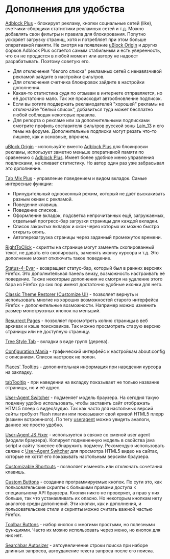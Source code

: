 # Дополнения для удобства

[Adblock Plus](https://addons.mozilla.org/En-us/firefox/addon/adblock-plus) - блокирует рекламу, кнопки социальные сетей (like), счетчики-сборщики статистики рекламных сетей и т.д. Можно добавлять свои фильтры и правила для блокирования. Попутно ускоряет загрузку страниц, хотя и потребляет при этом больше оперативной памяти.
Не смотря на появление [uBlock Origin](https://addons.mozilla.org/en-us/firefox/addon/ublock-origin/) и других форков Adblock Plus остаётся самым стабильным и есть уверенность, что он не продастся в любой момент или автору не надоест разрабатывать. Поэтому советую его.
* Для отключения "белого списка" рекламных сетей с ненавязчивой рекламой зайдите в настройки фильтров.
* Для отключения счетчика блокировок зайдите в настройки дополнения.
* Какая-то статистика судя по отзывам в интернете отправляется, но её достаточно мало. Так же происходит автообновление подписок.
* Если вы хотите поддержать рекламодателей "хорошей" рекламы не отключайте "белый список", добавиться туда может бесплатно любой соблюдая некоторые правила.
* Для репорта о рекламе или за дополнительными подписками смотрите профиль составителя фильтров русской зоны [Lain_13](https://forum.mozilla-russia.org/profile.php?id=9723) и его темы на форуме. Дополнительные подписки могут резать что-то лишнее, как и основные, впрочем.

[uBlock Origin](https://addons.mozilla.org/en-us/firefox/addon/ublock-origin/) - используйте вместо [Adblock Plus](https://addons.mozilla.org/En-us/firefox/addon/adblock-plus) для блокировки рекламы, использует заметно меньше оперативной памяти по сравнению с [Adblock Plus](https://addons.mozilla.org/En-us/firefox/addon/adblock-plus). Имеет более удобное меню управления подписками, не сливает статистику. Но автор один раз уже забрасывал это дополнение.

[Tab Mix Plus](https://addons.mozilla.org/en-us/firefox/addon/tab-mix-plus) - управление поведением и видом вкладок. Самые интересные функции:
* Принудительный однооконный режим, который не даёт выскакивать разным окнам с рекламой.
* Поведение клавишь.
* Поведение списков.
* Оформление вкладок, подсветка непрочитанных ещё, загружаемых, отдельный прогресс-бар загрузки страницы для каждой вкладки.
* Список закрытых вкладок и окон через которых их можно быстро открыть опять.
* Автоперезагрузка страницы через заданный промежуток времени.

[RightToClick](https://addons.mozilla.org/en-us/firefox/addon/righttoclick) - скрипты на странице могут заменять скопированный текст, не давать его скопировать, заменять иконку курсора и т.д. Это дополнение может отключить такое поведение.

[Status-4-Evar](https://addons.mozilla.org/en-us/firefox/addon/status-4-evar) - возвращает статус-бар, который был в ранних версиях Firefox. Это дополнительная панель внизу, возможность настраивать её поведение. Также некоторые дополнения не смотря на удаление этого бара из Firefox до сих пор имеют достаточно удобные иконки для него.

[Classic Theme Restorer (Customize UI)](https://addons.mozilla.org/en-us/firefox/addon/classicthemerestorer) - позволяет вернуть и использовать многие из хороших возможностей старого интерфейса Firefox + дополнительные возможности. Например можно изменить размер монструозных кнопок на меньший.

[Resurrect Pages](https://addons.mozilla.org/en-us/firefox/addon/resurrect-pages) - позволяет просмотреть копию страницы в веб архивах и кэше поисковиков. Так можно просмотреть старую версию страницы или не доступную страницу.

[Tree Style Tab](https://addons.mozilla.org/en-us/firefox/addon/tree-style-tab) - вкладки в виде групп (дерева).

[Configuration Mania](https://addons.mozilla.org/en-us/firefox/addon/configuration-mania-4420) - графический интерфейс к настройкам about:config с описанием. Список настроек не полон.

[Places' Tooltips](https://addons.mozilla.org/ru/firefox/addon/places-tooltips/) - дополнительная информация при наведении курсора на закладку.

[tabTooltip](https://addons.mozilla.org/ru/firefox/addon/tabtooltip) - при наведении на вкладку показывает не только название страницы, но и её адрес.

[User-Agent Switcher](https://addons.mozilla.org/en-us/firefox/addon/user-agent-switcher-firefox) - подменяет модель браузера. На сегодня такую подмену удобно использовать, чтобы заставить сайт отображать HTML5 плеер с видео/аудио. Так как часто для настольных версий сайты требуют Flash плагин или показывают свой кривой HTML5 плерр (взамен встроенного). По тегу [useragent](https://addons.mozilla.org/en-us/firefox/tag/useragent) можно увидеть аналоги, данное же просто удобно.

[User-Agent JS Fixer](https://addons.mozilla.org/en-us/firefox/addon/user-agent-js-fixer/) - используется в связке со сменой user agent (модели браузера). Копирует подмененную модель в свойства java script и сайту тяжелее обнаружить подмену. Рекомендую использовать связке с [User-Agent Switcher](https://addons.mozilla.org/en-us/firefox/addon/user-agent-switcher-firefox) для просмотра HTML5 видео на сайтах, которые не хотят его показывать настольным версиям браузера.

[Customizable Shortcuts](https://addons.mozilla.org/ru/firefox/addon/customizable-shortcuts/) - позволяет изменять или отключать сочетания клавишь.

[Custom Buttons](https://addons.mozilla.org/ru/firefox/addon/custom-buttons/) - создание программируемых кнопок. По сути это, как пользовательские скрипты с большими правами доступа к специальному API браузера. Кнопки никто не проверяет, а прав у них больше, так что устанавливать их опасно. Но некоторым кнопкам нету аналогов среди дополнений. Эти кнопки, как и дополнения, и пользовательские стили и скрипты можно считать важной частью Firefox.

[Toolbar Buttons](https://addons.mozilla.org/ru/firefox/addon/toolbar-buttons) - набор кнопок с многими простыми, но полезными функциями. Часто их можно использовать через меню, но кнопок для них нет.

[Searchbar Autosizer](https://addons.mozilla.org/en-us/firefox/addon/searchbar-autosizer/) - автоувеличение строки поиска при наборе длинных запросов, автоудаление текста запроса после его поиска.

